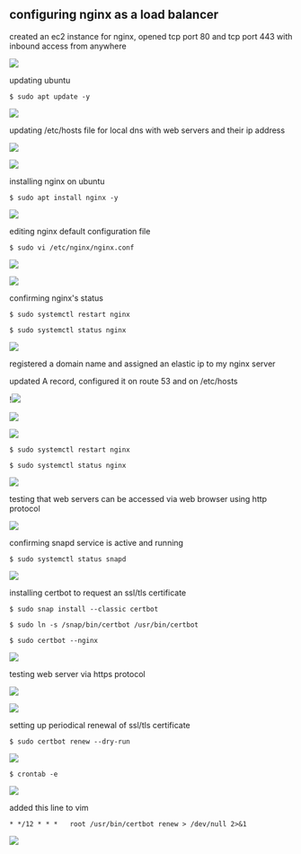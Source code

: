 ## configuring nginx as a load balancer

created an ec2 instance for nginx, opened tcp port 80 and tcp port 443 with inbound access from anywhere

![](images/lbinbound1.png)

updating ubuntu

`$ sudo apt update -y`

![](images/lbupdate2.png)

updating /etc/hosts file for local dns with web servers and their ip address

![](images/lbetc3.png)

![](images/lbweb4.png)

installing nginx on ubuntu

`$ sudo apt install nginx -y`

![](images/lbinstnginx5.png)

editing nginx default configuration file

`$ sudo vi /etc/nginx/nginx.conf`

![](images/lbnginxvi6.png)

![](images/lbnginxconf7.png)

confirming nginx's status

`$ sudo systemctl restart nginx`

`$ sudo systemctl status nginx`

![](images/lbstatus8.png)

registered a domain name and assigned an elastic ip to my nginx server

updated A record, configured it on route 53 and on /etc/hosts

!![](images/routerecord10.png)

![](images/routerecord11.png)

![](images/lbdomain9.png)

`$ sudo systemctl restart nginx`

`$ sudo systemctl status nginx`

![](images/lbafterroute13.png)

testing that web servers can be accessed via web browser using http protocol

![](images/lbbrowsertest14.png)

confirming snapd service is active and running

`$ sudo systemctl status snapd`

![](images/lbsnapd15.png)

installing certbot to request an ssl/tls certificate

`$ sudo snap install --classic certbot`

`$ sudo ln -s /snap/bin/certbot /usr/bin/certbot`

`$ sudo certbot --nginx`

![](images/lbcertbot16.png)

testing web server via https protocol

![](images/lbhttpstest17.png)

![](images/lbhttpscert18.png)

setting up periodical renewal of ssl/tls certificate

`$ sudo certbot renew --dry-run`

![](images/lbcertrenwal19.png)

`$ crontab -e`

![](images/lbvimcron20.png)

added this line to vim

`* */12 * * *   root /usr/bin/certbot renew > /dev/null 2>&1`

![](images/lbcronvim21.png)